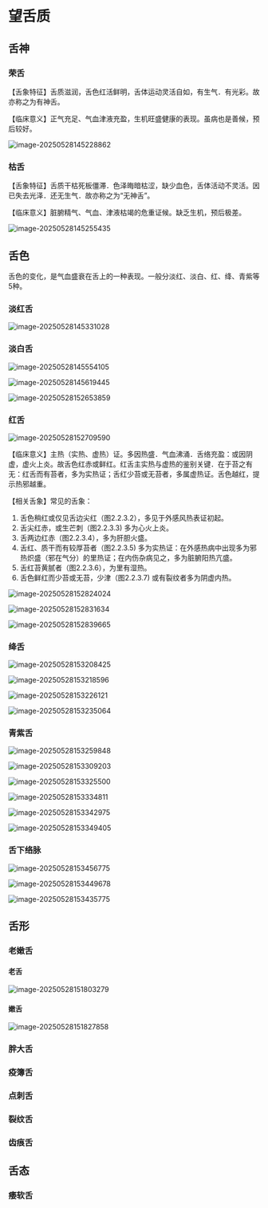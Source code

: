 # 望舌质

## 舌神

### 荣舌

【舌象特征】舌质滋润，舌色红活鲜明，舌体运动灵活自如，有生气．有光彩。故亦称之为有神舌。

【临床意义】正气充足、气血津液充盈，生机旺盛健康的表现。虽病也是善候，预后较好。

![image-20250528145228862](./image/image-20250528145228862.png ":size=70%")

### 枯舌

【舌象特征】舌质干枯死板僵滞．色泽晦暗枯涩，缺少血色，舌体活动不灵活。因已失去光泽．还无生气．故亦称之为“无神舌”。

【临床意义】脏腑精气、气血、津液枯竭的危重证候。缺乏生机，预后极差。

![image-20250528145255435](./image/image-20250528145255435.png ":size=70%")

## 舌色

舌色的变化，是气血盛衰在舌上的一种表现。一般分淡红、淡白、红、绛、青紫等5种。

### 淡红舌

![image-20250528145331028](./image/image-20250528145331028.png ":size=30%")

### 淡白舌

![image-20250528145554105](./image/image-20250528145554105.png)

![image-20250528145619445](./image/image-20250528145619445.png)

![image-20250528152653859](./image/image-20250528152653859.png)

### 红舌

![image-20250528152709590](./image/image-20250528152709590.png)

【临床意义】主热（实热、虚热）证。多因热盛．气血沸涌．舌络充盈：或因阴虚，虚火上炎。故舌色红赤或鲜红。红舌主实热与虚热的鉴别关键．在于苔之有无：红舌而有苔者，多为实热证；舌红少苔或无苔者，多属虚热证。舌色越红，提示热邪越重。

【相关舌象】常见的舌象：

1. 舌色稍红或仅见舌边尖红（图2.2.3.2），多见于外感风热表证初起。
2. 舌尖红赤，或生芒刺（图2.2.3.3) 多为心火上炎。
3. 舌两边红赤（图2.2.3.4），多为肝胆火盛。
4. 舌红、质干而有较厚苔者（图2.2.3.5) 多为实热证：在外感热病中出现多为邪热炽盛（邪在气分）的里热证；在内伤杂病见之，多为脏腑阳热亢盛。
5. 舌红苔黄腻者（图2.2.3.6），为里有湿热。
6. 舌色鲜红而少苔或无苔，少津（图2.2.3.7) 或有裂纹者多为阴虚内热。

![image-20250528152824024](./image/image-20250528152824024.png)

![image-20250528152831634](./image/image-20250528152831634.png)

![image-20250528152839665](./image/image-20250528152839665.png)

### 绛舌

![image-20250528153208425](./image/image-20250528153208425.png)



![image-20250528153218596](./image/image-20250528153218596.png)

![image-20250528153226121](./image/image-20250528153226121.png)

![image-20250528153235064](./image/image-20250528153235064.png)

### 青紫舌

![image-20250528153259848](./image/image-20250528153259848.png)

![image-20250528153309203](./image/image-20250528153309203.png)

![image-20250528153325500](./image/image-20250528153325500.png)

![image-20250528153334811](./image/image-20250528153334811.png)

![image-20250528153342975](./image/image-20250528153342975.png)

![image-20250528153349405](./image/image-20250528153349405.png)

### 舌下络脉

![image-20250528153456775](./image/image-20250528153456775.png)

![image-20250528153449678](./image/image-20250528153449678.png)

![image-20250528153435775](./image/image-20250528153435775.png)

## 舌形

### 老嫩舌

#### 老舌

![image-20250528151803279](./image/image-20250528151803279.png)

#### 嫩舌

![image-20250528151827858](./image/image-20250528151827858.png)

### 胖大舌

### 疫簿舌

### 点刺舌

### 裂纹舌

### 齿痕舌

## 舌态

### 痿软舌